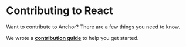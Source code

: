 # Contributing to React

Want to contribute to Anchor? There are a few things you need to know.  

We wrote a **[contribution guide](#)** to help you get started.
